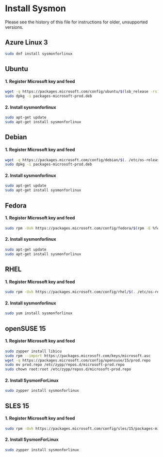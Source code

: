 # Install Sysmon
Please see the history of this file for instructions for older, unsupported versions.

## Azure Linux 3
```sh
sudo dnf install sysmonforlinux
```

## Ubuntu
#### 1. Register Microsoft key and feed
```sh
wget -q https://packages.microsoft.com/config/ubuntu/$(lsb_release -rs)/packages-microsoft-prod.deb -O packages-microsoft-prod.deb
sudo dpkg -i packages-microsoft-prod.deb
```

#### 2. Install sysmonforlinux
```sh
sudo apt-get update
sudo apt-get install sysmonforlinux
```

## Debian
#### 1. Register Microsoft key and feed
```sh
wget -q https://packages.microsoft.com/config/debian/$(. /etc/os-release && echo ${VERSION_ID%%.*})/packages-microsoft-prod.deb -O packages-microsoft-prod.deb
sudo dpkg -i packages-microsoft-prod.deb
```

#### 2. Install sysmonforlinux
```sh
sudo apt-get update
sudo apt-get install sysmonforlinux
```

## Fedora
#### 1. Register Microsoft key and feed
```sh
sudo rpm -Uvh https://packages.microsoft.com/config/fedora/$(rpm -E %fedora)/packages-microsoft-prod.rpm
```

#### 2. Install sysmonforlinux
```sh
sudo apt-get update
sudo apt-get install sysmonforlinux
```

## RHEL
#### 1. Register Microsoft key and feed
```sh
sudo rpm -Uvh https://packages.microsoft.com/config/rhel/$(. /etc/os-release && echo ${VERSION_ID%%.*})/packages-microsoft-prod.rpm
```

#### 2. Install sysmonforlinux
```sh
sudo yum install sysmonforlinux
```

## openSUSE 15
#### 1. Register Microsoft key and feed
```sh
sudo zypper install libicu
sudo rpm --import https://packages.microsoft.com/keys/microsoft.asc
wget -q https://packages.microsoft.com/config/opensuse/15/prod.repo
sudo mv prod.repo /etc/zypp/repos.d/microsoft-prod.repo
sudo chown root:root /etc/zypp/repos.d/microsoft-prod.repo
```

#### 2. Install SysmonForLinux
```sh
sudo zypper install sysmonforlinux
```

## SLES 15
#### 1. Register Microsoft key and feed
```sh
sudo rpm -Uvh https://packages.microsoft.com/config/sles/15/packages-microsoft-prod.rpm
```

#### 2. Install SysmonForLinux
```sh
sudo zypper install sysmonforlinux
```


